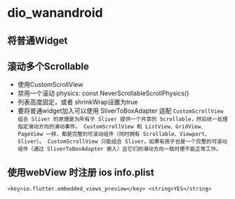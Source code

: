 # dio_wanandroid

## 将普通Widget 

## 滚动多个Scrollable 
- 使用CustomScrollView
- 禁用一个滚动 physics: const NeverScrollableScrollPhysics()
- 列表高度固定，或者 shrinkWrap设置为true
- 要将普通widget加入可以使用 SliverToBoxAdapter 适配
`
CustomScrollView 组合 Sliver 的原理是为所有子 Sliver 提供一个共享的 Scrollable，然后统一处理指定滑动方向的滑动事件。
CustomScrollView 和 ListView、GridView、PageView 一样，都是完整的可滚动组件（同时拥有 Scrollable、Viewport、Sliver）。
CustomScrollView 只能组合 Sliver，如果有孩子也是一个完整的可滚动组件（通过 SliverToBoxAdapter 嵌入）且它们的滑动方向一致时便不能正常工作。
`
## 使用webView 时注册 ios info.plist
`
<key>io.flutter.embedded_views_preview</key>
<string>YES</string>
`
